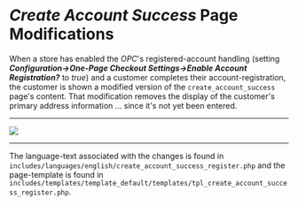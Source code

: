 # *Create Account Success* Page Modifications #

When a store has enabled the *OPC*'s registered-account handling (setting ***Configuration->One-Page Checkout Settings->Enable Account Registration?*** to *true*) and a customer completes their account-registration, the customer is shown a modified version of the `create_account_success` page's content.  That modification removes the display of the customer's primary address information &hellip; since it's not yet been entered.

----------

![](images/create_account_success_register.jpg)

----------

The language-text associated with the changes is found in `includes/languages/english/create_account_success_register.php` and the page-template is found in `includes/templates/template_default/templates/tpl_create_account_success_register.php`.